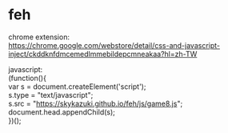 # feh

chrome extension:  
https://chrome.google.com/webstore/detail/css-and-javascript-inject/ckddknfdmcemedlmmebildepcmneakaa?hl=zh-TW

javascript:  
(function(){  
  var s = document.createElement('script');  
  s.type = "text/javascript";  
  s.src = "https://skykazuki.github.io/feh/js/game8.js";  
  document.head.appendChild(s);  
})();

